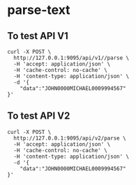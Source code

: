 # parse-text


## To test API V1

    curl -X POST \
      http://127.0.0.1:9095/api/v1//parse \
      -H 'accept: application/json' \
      -H 'cache-control: no-cache' \
      -H 'content-type: application/json' \
      -d '{
    	"data":"JOHN0000MICHAEL0009994567"
    }'

## To test API V2

    curl -X POST \
      http://127.0.0.1:9095/api/v2/parse \
      -H 'accept: application/json' \
      -H 'cache-control: no-cache' \
      -H 'content-type: application/json' \
      -d '{
    	"data":"JOHN0000MICHAEL0009994567"
    }'
